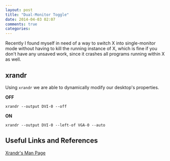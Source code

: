 ```yaml
---
layout: post
title: "Dual-Monitor Toggle"
date: 2014-04-03 02:07
comments: true
categories: 
---
```


Recently I found myself in need of a way to switch X into single-monitor mode without having to kill the running instance of X, which is fine if you don't have any unsaved work, since it crashes all programs running within X as well.


## xrandr

Using `xrandr` we are able to dynamically modify our desktop's properties.

**OFF**

```
xrandr --output DVI-0 --off
```

**ON**

```
xrandr --output DVI-0 --left-of VGA-0 --auto
```

## Useful Links and References

[Xrandr's Man Page](http://www.x.org/archive/X11R7.5/doc/man/man1/xrandr.1.html)

